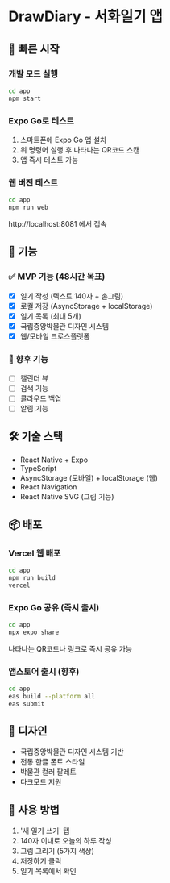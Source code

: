 # DrawDiary - 서화일기 앱

## 🚀 빠른 시작

### 개발 모드 실행
```bash
cd app
npm start
```

### Expo Go로 테스트
1. 스마트폰에 Expo Go 앱 설치
2. 위 명령어 실행 후 나타나는 QR코드 스캔
3. 앱 즉시 테스트 가능

### 웹 버전 테스트
```bash
cd app
npm run web
```
http://localhost:8081 에서 접속

## 📱 기능

### ✅ MVP 기능 (48시간 목표)
- [x] 일기 작성 (텍스트 140자 + 손그림)
- [x] 로컬 저장 (AsyncStorage + localStorage)
- [x] 일기 목록 (최대 5개)
- [x] 국립중앙박물관 디자인 시스템
- [x] 웹/모바일 크로스플랫폼

### 🔄 향후 기능
- [ ] 캘린더 뷰
- [ ] 검색 기능
- [ ] 클라우드 백업
- [ ] 알림 기능

## 🛠️ 기술 스택
- React Native + Expo
- TypeScript
- AsyncStorage (모바일) + localStorage (웹)
- React Navigation
- React Native SVG (그림 기능)

## 📦 배포

### Vercel 웹 배포
```bash
cd app
npm run build
vercel
```

### Expo Go 공유 (즉시 출시)
```bash
cd app
npx expo share
```
나타나는 QR코드나 링크로 즉시 공유 가능

### 앱스토어 출시 (향후)
```bash
cd app
eas build --platform all
eas submit
```

## 🎨 디자인
- 국립중앙박물관 디자인 시스템 기반
- 전통 한글 폰트 스타일
- 박물관 컬러 팔레트
- 다크모드 지원

## 📝 사용 방법
1. '새 일기 쓰기' 탭
2. 140자 이내로 오늘의 하루 작성
3. 그림 그리기 (5가지 색상)
4. 저장하기 클릭
5. 일기 목록에서 확인
